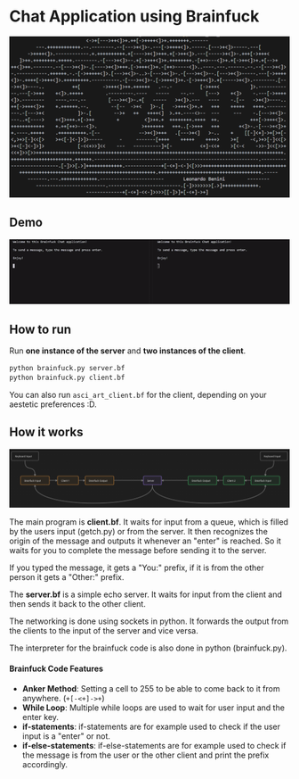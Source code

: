 # Chat Application using Brainfuck

![Ewor Asci Art - Client.bf](visuals/ewor_art.PNG)

## Demo

![chat](visuals/chat.gif)

## How to run

Run **one instance of the server** and **two instances of the client**.

```bash
python brainfuck.py server.bf
python brainfuck.py client.bf
```

You can also run ```asci_art_client.bf``` for the client, depending on your aestetic preferences :D.

## How it works

![brainfuck_diagram](visuals/Diagram.PNG)

The main program is **client.bf**. It waits for input from a queue, which is filled by the users input (getch.py) or from the server. It then recognizes the origin of the message and outputs it whenever an "enter" is reached. So it waits for you to complete the message before sending it to the server.

If you typed the message, it gets a "You:" prefix, if it is from the other person it gets a "Other:" prefix.

The **server.bf** is a simple echo server. It waits for input from the client and then sends it back to the other client.

The networking is done using sockets in python. It forwards the output from the clients to the input of the server and vice versa.

The interpreter for the brainfuck code is also done in python (brainfuck.py).


#### Brainfuck Code Features

- **Anker Method**: Setting a cell to 255 to be able to come back to it from anywhere. (```+[-<+]->+```)
- **While Loop**: Multiple while loops are used to wait for user input and the enter key.
- **if-statements**: if-statements are for example used to check if the user input is a "enter" or not.
- **if-else-statements**: if-else-statements are for example used to check if the message is from the user or the other client and print the prefix accordingly.
